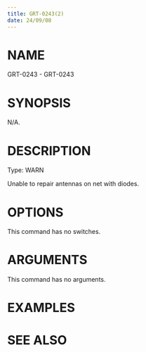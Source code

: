 ```yaml
---
title: GRT-0243(2)
date: 24/09/08
---
```


# NAME

GRT-0243 - GRT-0243

# SYNOPSIS

N/A.

# DESCRIPTION

Type: WARN

Unable to repair antennas on net with diodes.

# OPTIONS

This command has no switches.

# ARGUMENTS

This command has no arguments.

# EXAMPLES

# SEE ALSO
